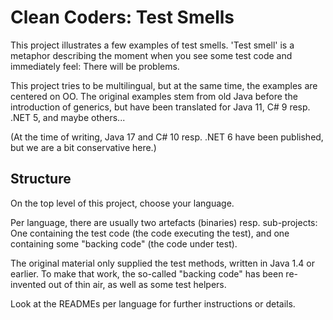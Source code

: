 # Clean Coders: Test Smells

This project illustrates a few examples of test smells. 'Test smell' is a metaphor
describing the moment when you see some test code and immediately feel: There will be
problems. 

This project tries to be multilingual, but at the same time, the examples are centered
on OO. The original examples stem from old Java before the introduction of generics, but
have been translated for Java 11, C# 9 resp. .NET 5, and maybe others...

(At the time of writing, Java 17 and C# 10 resp. .NET 6 have been published, but we are
a bit conservative here.)

## Structure

On the top level of this project, choose your language.

Per language, there are usually two artefacts (binaries) resp. sub-projects: One
containing the test code (the code executing the test), and one containing some
"backing code" (the code under test).

The original material only supplied the test methods, written in Java 1.4 or earlier.
To make that work, the so-called "backing code" has been re-invented out of thin air,
as well as some test helpers.

Look at the READMEs per language for further instructions or details.
